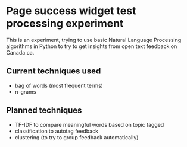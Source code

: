 # Page success widget test processing experiment

This is an experiment, trying to use basic Natural Language Processing algorithms in Python to try to get insights from open text feedback on Canada.ca.


## Current techniques used

- bag of words (most frequent terms)
- n-grams

## Planned techniques

- TF-IDF to compare meaningful words based on topic tagged
- classification to autotag feedback
- clustering (to try to group feedback automatically)
